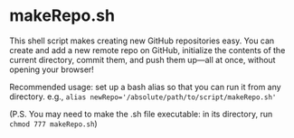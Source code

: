 makeRepo.sh
===========

This shell script makes creating new GitHub repositories easy. You can create and add a new remote repo on GitHub, initialize the contents of the current directory, commit them, and push them up&mdash;all at once, without opening your browser!

Recommended usage: set up a bash alias so that you can run it from any directory. 
e.g., `alias newRepo='/absolute/path/to/script/makeRepo.sh'`

(P.S. You may need to make the .sh file executable: in its directory, run `chmod 777 makeRepo.sh`)